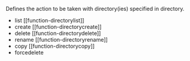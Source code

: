 Defines the action to be taken with directory(ies) specified in directory.

- list [[function-directorylist]]
- create [[function-directorycreate]]
- delete [[function-directorydelete]]
- rename [[function-directoryrename]]
- copy [[function-directorycopy]]
- forcedelete